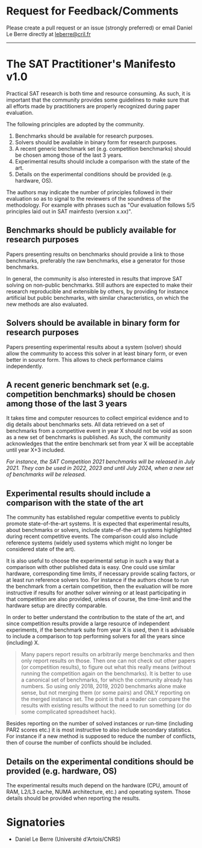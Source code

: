 # Request for Feedback/Comments

Please create a pull request or an issue (strongly preferred) or email Daniel Le Berre directly at  <leberre@cril.fr>



-------------

# The SAT Practitioner's Manifesto v1.0 

Practical SAT research is both time and resource consuming.
As such, it is important that the community provides some
guidelines to make sure that all efforts made by practitioners
are properly recognized during paper evaluation.

The following principles are adopted by the community.

1. Benchmarks should be available for research purposes.
1. Solvers should be available in binary form for research purposes.
1. A recent generic benchmark set (e.g. competition benchmarks) should be chosen among those of the last 3 years.
1. Experimental results should include a comparison with the state of the art.
1. Details on the experimental conditions should be provided (e.g. hardware, OS).


The authors may indicate the number of principles followed in their
evaluation so as to signal to the reviewers of the soundness of the methodology. 
For example with phrases such as "Our evaluation follows 5/5 principles laid out in SAT mainfesto (version x.xx)". 

## Benchmarks should be publicly available for research purposes

Papers presenting results on benchmarks should provide a link to those benchmarks,
preferably the raw benchmarks, else a generator for those benchmarks.

In general, the community is also interested in results that improve SAT solving on
non-public benchmarks. Still authors are expected to make their research reproducible
and extensible by others, by providing for instance artificial but public benchmarks,
with similar characteristics, on which the new methods are also evaluated.

## Solvers should be available in binary form for research purposes

Papers presenting experimental results about a system (solver) should
allow the community to access this solver in at least binary form,
or even better in source form. This allows to check performance claims independently.

## A recent generic benchmark set (e.g. competition benchmarks) should be chosen among those of the last 3 years

It takes time and computer resources to collect empirical evidence and to dig details about benchmarks sets.
All data retrieved on a set of benchmarks from a competitive event in year X should not be void as soon as a
new set of benchmarks is published.
As such, the community acknowledges that the entire benchmark set from year X will be acceptable until year X+3 included. 

*For instance, the SAT Competition 2021 benchmarks will be released in July 2021. They can be used in 2022, 2023 and until July 2024, when a new set of benchmarks will be released.*

## Experimental results should include a comparison with the state of the art

The community has established regular competitive events to publicly promote state-of-the-art systems.
It is expected that experimental results, about benchmarks or solvers, include state-of-the-art 
systems highlighted during recent competitive events. The comparison could also include
reference systems (widely used systems which might no longer be considered state of the art).

It is also useful to choose the experimental setup in such a way that a comparison with other published data is easy.
One could use similar hardware, corresponding time limits, if necessary provide scaling factors, or at least run reference solvers too.
For instance if the authors chose to run the benchmark from a certain competition, then the evaluation will be more instructive if results for another solver
winning or at least participating in that competition are also provided, unless of course, the time-limit and the hardware setup are directly comparable.

In order to better understand the contribution to the state of the art, and since competition results provide a large resource of independent experiments, 
if the benchmark suite from year X is used, then it is advisable to include a comparison to top performing solvers for all the years since (including) X. 


>  Many papers report results on arbitrarily merge benchmarks and then only
> report results on those.  Then one can not check out other papers (or competition results),
> to figure out what this really means (without running the competition again on the benchmarks).
> It is better to use a canonical set of benchmarks, for which the community already has numbers.  So using
> only 2018, 2019, 2020 benchmarks alone make sense, but not merging them (or some pairs)
> and ONLY reporting on the merged instance set. The point is that a reader can compare the results with existing results without the
> need to run something (or do some complicated spreadsheet hack).

Besides reporting on the number of solved instances or run-time (including PAR2 scores etc.) it is most
instructive to also include secondary statistics.  For instance if a new method is supposed
to reduce the number of conflicts, then of course the number of conflicts should be included.

## Details on the experimental conditions should be provided (e.g. hardware, OS)

The experimental results much depend on the hardware (CPU, amount of RAM, L2/L3 cache, NUMA architecture, etc.) and operating system.
Those details should be provided when reporting the results.

# Signatories 

+ Daniel Le Berre (Université d'Artois/CNRS)
